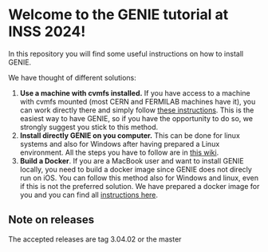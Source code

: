 # Welcome to the GENIE tutorial at INSS 2024! 

In this repository you will find some useful instructions on how to install GENIE. 

We have thought of different solutions:
1. **Use a machine with cvmfs installed.** If you have access to a machine with cvmfs mounted (most CERN and FERMILAB machines have it), you can work directly there and simply follow [these instructions](https://github.com/mroda88/GENIE-school/wiki/Installing-GENIE-using-cvmfs). This is the easiest way to have GENIE, so if you have the opportunity to do so, we strongly suggest you stick to this method.
2. **Install directly GENIE on you computer.** This can be done for linux systems and also for Windows after having prepared a Linux environment. All the steps you have to follow are in [this wiki](https://github.com/mroda88/GENIE-school/wiki/Installing-GENIE).
3. **Build a Docker**. If you are a MacBook user and want to install GENIE locally, you need to build a docker image since GENIE does not direcly run on iOS. You can follow this method also for Windows and linux, even if this is not the preferred solution. We have prepared a docker image for you and you can find all [instructions here](https://github.com/mroda88/GENIE-school/tree/main/docker).


## Note on releases
The accepted releases are tag 3.04.02 or the master
